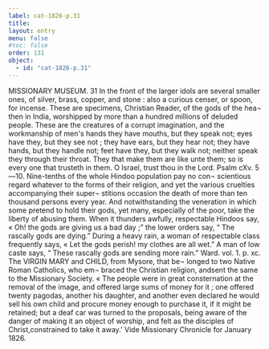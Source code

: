 ```yaml
---
label: cat-1826-p.31
title: 
layout: entry
menu: false
#toc: false
order: 131
object:
  - id: "cat-1826-p.31"
---
```


MISSIONARY MUSEUM.
31
In the front of the larger idols are several smaller ones, of
silver, brass, copper, and stone : also a curious censer, or
spoon, for incense.
These are specimens, Christian Reader, of the gods of the hea¬
then in India, worshipped by more than a hundred millions
of deluded people. These are the creatures of a corrupt
imagination, and the workmanship of men's hands they
have mouths, but they speak not; eyes have they, but they
see not ; they have ears, but they hear not; they have hands,
but they handle not; feet have they, but they walk not;
neither speak they through their throat. They that make
them are like unte them; so is every one that trusteth in
them. O Israel, trust thou in the Lord. Psalm cXv. 5—10.
Nine-tenths of the whole Hindoo population pay no con¬
scientious regard whatever to the forms of their religion,
and yet the various cruelties accompanying their super¬
stitions occasion the death of more than ten thousand
persons every year. And notwithstanding the veneration
in which some pretend to hold their gods, yet many,
especially of the poor, take the liberty of abusing them.
When it thunders awfully, respectable Hindoos say,
« Oh! the gods are giving us a bad day ;” the lower
orders say, “ The rascally gods are dying.” During a
heavy rain, a woman of respectable class frequently says,
« Let the gods perish! my clothes are all wet.” A man
of low caste says, “ These rascally gods are sending more
rain."
Ward. vol. 1. p. xc.
The VIRGIN MARY and CHILD, from Mysore, that be¬
longed to two Native Roman Catholics, who em¬
braced the Christian religion, andsent the same to the
Missionary Society.
« The people were in great consternation at the removal of
the image, and offered large sums of money for it ; one
offered twenty pagodas, another his daughter, and another
even declared he would sell his own child and procure
money enough to purchase it, if it might be retained; but
a deaf car was turned to the proposals, being aware of
the danger of making it an object of worship, and felt as
the disciples of Christ,constrained to take it away.'
Vide Missionary Chronicle for January 1826.